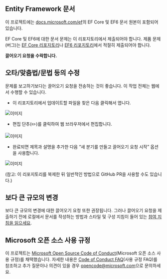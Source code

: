 ## <a name="entity-framework-docs"></a>Entity Framework 문서

이 프로젝트에는 [docs.microsoft.com/ef](https://docs.microsoft.com/ef/)의 EF Core 및 EF6 문서 원본이 포함되어 있습니다. 

EF Core 및 EF6에 대한 문서 문제는 이 리포지토리에서 제출되어야 합니다. 제품 문제(버그)는 [EF Core 리포지토리](https://github.com/dotnet/efcore)나 [EF6 리포지토리](https://github.com/dotnet/ef6)에서 적절히 제출되어야 합니다.

**끌어오기 요청을 수락합니다.**

## <a name="fixing-typosspellinggrammaretc"></a>오타/맞춤법/문법 등의 수정

문제를 보고하기보다는 끌어오기 요청을 전송하는 것이 좋습니다. 이 작업 전체는 웹에서 수행할 수 있습니다.

* 이 리포지토리에서 업데이트할 파일을 찾은 다음 클릭해서 엽니다.

![이미지](https://user-images.githubusercontent.com/1430078/64454137-10199400-d09f-11e9-9d1a-b7fdca2c518e.png)

* 편집 단추(✏️️)를 클릭하여 웹 브라우저에서 편집합니다.

![이미지](https://user-images.githubusercontent.com/1430078/64454321-85856480-d09f-11e9-85a6-1c93bc6611e2.png)

* 완료되면 제목과 설명을 추가한 다음 “새 분기를 만들고 끌어오기 요청 시작” 옵션을 사용합니다.

![이미지](https://user-images.githubusercontent.com/1430078/64454455-dac17600-d09f-11e9-922b-0346117011f5.png)

(참고: 이 리포지토리를 복제한 뒤 일반적인 방법으로 GitHub PR을 사용할 수도 있습니다.)

## <a name="making-more-substantial-changes"></a>보다 큰 규모의 변경

보다 큰 규모의 변경에 대한 끌어오기 요청 또한 권장됩니다. 그러나 끌어오기 요청을 제출하기 전에 로컬에서 문서를 작성하는 방법과 스타일 및 구성 지침이 들어 있는 [참여 지침을 읽으세요](CONTRIBUTING.md).

## <a name="microsoft-open-source-code-of-conduct"></a>Microsoft 오픈 소스 사용 규정

이 프로젝트는 [Microsoft Open Source Code of Conduct](https://opensource.microsoft.com/codeofconduct/)(Microsoft 오픈 소스 사용 규정)를 채택했습니다.
자세한 내용은 [Code of Conduct FAQ](https://opensource.microsoft.com/codeofconduct/faq/)(사용 규정 FAQ)를 참조하고 추가 질문이나 의견이 있을 경우 [opencode@microsoft.com](mailto:opencode@microsoft.com)으로 문의하세요.


